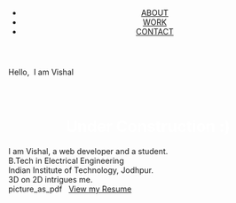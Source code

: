 <!DOCTYPE html>
<html lang="en">
  <head>
    <meta charset="UTF-8" />
    <meta name="viewport" content="width=device-width, initial-scale=1.0" />
    <meta content="Vishal Yadav | Portfolio" property="og:title" />
    <meta
      content="Website Portfolio of Vishal aka Zeheral don't know why aka snek"
      property="og:description"
    />
    <title>Zeheral's Portfolio</title>
    <link rel="stylesheet" href="./style.css" />
    <script type="module" src="./index.js"></script>
    <link href="https://fonts.googleapis.com/icon?family=Material+Icons" rel="stylesheet">
    <link rel="stylesheet" href="https://fonts.sandbox.google.com/css2?family=Material+Symbols+Outlined:opsz,wght,FILL,GRAD@48,400,1,0" />
  </head>
  <body>
    <header id="navbar" class="fixed-top">
      <div>
        <ul>
          <li><a href="#about" title="About"> ABOUT </a></li>
          <li><a href="#work" title="Work"> WORK </a></li>
          <li><a href="#contact" title="Contact"> CONTACT </a></li>
        </ul>
      </div>
    </header>
    <div id="app"></div>
    <div class="name">
      <span class="hello">Hello,</span>
      <span class="rem-text"> &nbsp;I am Vishal</span>
    </div>
    <br /><br />
    <center><h1 style="color:white;"> Under Construction :)</h1></center>
    <div class="scroll"></div>
    <div class="card">
      I am Vishal, a web developer and a student.
      <br />
      B.Tech in Electrical Engineering
      <br />
      Indian Institute of Technology, Jodhpur.
      <br />3D on 2D intrigues me.
    </div>
    <div class="resume"><span class="material-symbols-outlined">
      picture_as_pdf
      </span> &nbsp;
      <a href="https://drive.google.com/file/d/1pAz97KwITY1PN0t7_ww25amkLp0C7bZB/view?usp=sharing">View my Resume</a></div>
    <script src="./main.js"></script>
  </body>
</html>
